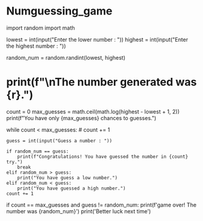 # Numguessing_game
import random
import math

lowest = int(input("Enter the lower number : "))
highest = int(input("Enter the highest number : "))

random_num = random.randint(lowest, highest)
# print(f"\nThe number generated was {r}.")

count = 0
max_guesses = math.ceil(math.log(highest - lowest + 1, 2))
print(f"You have only {max_guesses} chances to guesses.")

while count < max_guesses:
    # count += 1

    guess = int(input("Guess a number : "))
  
    if random_num == guess:
        print(f"Congratulations! You have guessed the number in {count} try.")
        break
    elif random_num > guess:
        print("You have guess a low number.") 
    elif random_num < guess:
        print("You have guessed a high number.")
    count += 1

if  count == max_guesses and guess != random_num:
    print(f'game over! The number was {random_num}')
    print('Better luck next time')
